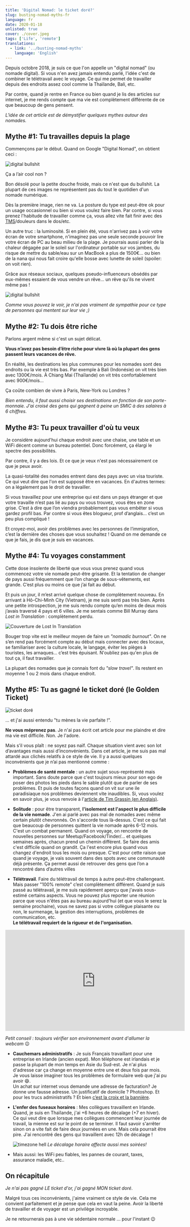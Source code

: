 ```yaml
---
title: 'Digital Nomad: le ticket doré?'
slug: busting-nomad-myths-fr
language: fr
date: 2020-01-18
unlisted: true
cover: ./cover.jpeg
tags: ['Life', 'remote']
translations:
  - link: '../busting-nomad-myths'
    language: 'English'
---
```


Depuis octobre 2018, je suis ce que l'on appelle un "digital nomad" (ou nomade digital). Si vous
n'en avez jamais entendu parlé, l'idée c'est de combiner le télétravail avec le voyage. Ce qui me
permet de travailler depuis des endroits assez cool comme la Thaïlande, Bali, etc.

Par contre, quand je rentre en France ou bien quand je lis des articles sur internet, je me rends
compte que ma vie est complètement différente de ce que beaucoup de gens pensent.

_L'idée de cet article est de démystifier quelques mythes autour des nomades._

## Mythe #1: Tu travailles depuis la plage

Commençons par le début. Quand on Google "Digital Nomad", on obtient ceci :

![digital bullshit](./digital-bullshit.jpg)

Ça a l’air cool non ?

Bon désolé pour la petite douche froide, mais ce n'est que du bullshit. La plupart de ces images ne
représentent pas du tout le quotidien d'un nomade numérique.

Dès la première image, rien ne va. La posture du type est peut-être ok pour un usage occasionnel ou
bien si vous voulez faire bien. Par contre, si vous prenez l'habitude de travailler comme ça, vous
allez vite fait finir avec des
[TMS](https://fr.wikipedia.org/wiki/Trouble_musculosquelettique)/douleurs dans le dos/etc.

Un autre truc : la luminosité. Si en plein été, vous n'arrivez pas à voir votre écran de votre
smartphone, n'imaginez pas une seule seconde pouvoir lire votre écran de PC au beau milieu de la
plage. Je pourrais aussi parler de la chaleur dégagée par le soleil sur l'ordinateur portable sur
vos jambes, du risque de mettre du sable/eau sur un MacBook a plus de 1500€... ou bien de la nana
qui nous fait croire qu'elle bosse avec lunette de soleil (spoiler: on voit rien).

Grâce aux réseaux sociaux, quelques pseudo-influenceurs obsédés par eux-mêmes essaient de vous
vendre un rêve... un rêve qu'ils ne vivent même pas !

![digital bullshit](./digital-bullshit-bis.jpg)

_Comme vous pouvez le voir, je n'ai pas vraiment de sympathie pour ce type de personnes qui mentent
sur leur vie ;)_

## Mythe #2: Tu dois être riche

Parlons argent même si c'est un sujet délicat.

**Vous n’avez pas besoin d’être riche pour vivre là où la plupart des gens passent leurs vacances de
rêve.**

En réalité, les destinations les plus communes pour les nomades sont des endroits ou la vie est très
bas. Par exemple à Bali (Indonésie) on vit très bien avec 1300€/mois. À Chiang Mai (Thaïlande) on
vit très confortablement avec 900€/mois...

Ça coûte combien de vivre à Paris, New-York ou Londres ?

_Bien entendu, il faut aussi choisir ses destinations en fonction de son porte-monnaie. J'ai croisé
des gens qui gagnent à peine un SMIC à des salaires à 6 chiffres._

## Mythe #3: Tu peux travailler d'où tu veux

Je considère aujourd'hui chaque endroit avec une chaise, une table et un WiFi décent comme un bureau
potentiel. Donc forcément, ça élargi le spectre des possibilités.

Par contre, il y a des lois. Et ce que je veux n'est pas nécessairement ce que je peux avoir.

La quasi-totalité des nomades entrent dans des pays avec un visa touriste. Ce qui veut dire que l'on
est supposé être en vacances. En d'autres termes: on a légalement pas le droit de travailler.

Si vous travaillez pour une entreprise qui est dans un pays étranger et que votre travaille n’est
pas lié au pays ou vous trouvez, vous êtes en zone grise. C’est à dire que l’on viendra probablement
pas vous embêter si vous gardez profil bas. Par contre si vous êtes blogueur, prof d’anglais...
c’est un peu plus compliqué !

Et croyez-moi, avoir des problèmes avec les personnes de l’immigration, c’est la dernière des choses
que vous souhaitez ! Quand on me demande ce que je fais, je dis que je suis en vacances.

## Mythe #4: Tu voyages constamment

Cette dose insolente de liberté que vous vous prenez quand vous commencez votre vie nomade peut-être
grisante. Et la tentation de changer de pays aussi fréquemment que l’on change de sous-vêtements,
est grande. C’est plus ou moins ce que j’ai fait au début.

Et puis un jour, il m’est arrivé quelque chose de complètement nouveau. En arrivant à Hô-Chi-Minh
City (Vietnam), je me suis senti pas très bien. Après une petite introspection, je me suis rendu
compte qu’en moins de deux mois j’avais traversé 4 pays et 6 villes. Je me sentais comme Bill Murray
dans _Lost in Translation_ : complètement perdu.

![Couverture de Lost In Translation](./lostintranslation.jpg)

Bouger trop vite est le meilleur moyen de faire un _"nomadic burnout"_. On ne s’en rend pas
forcément compte au début mais connecter avec des locaux, se familiariser avec la culture locale, le
langage, éviter les pièges à touristes, les arnaques... c’est très épuisant. N'oubliez pas qu'en
plus de tout ça, il faut travailler.

La plupart des nomades que je connais font du _"slow travel"_. Ils restent en moyenne 1 ou 2 mois
dans chaque endroit.

## Mythe #5: Tu as gagné le ticket doré (le Golden Ticket)

![ticket doré](./ticket.png)

... et j'ai aussi entendu "tu mènes la vie parfaite !".

**Ne vous méprenez pas**. Je n'ai pas écrit cet article pour me plaindre et dire ma vie est
difficile. Non. Je l'adore.

Mais s’il vous plaît : ne soyez pas naïf. Chaque situation vient avec son lot d’avantages mais aussi
d’inconvénients. Dans cet article, je me suis pas mal attardé aux clichés relatifs à ce style de
vie. Il y a aussi quelques inconvénients que je n’ai pas mentionné comme :

- **Problèmes de santé mentale** : un autre sujet sous-représenté mais important. Sans doute parce
  que c'est toujours mieux pour son ego de poser des photos les pieds dans le sable plutôt que de
  parler de ses problèmes. Et puis de toutes façons quand on vit sur une ile paradisiaque nos
  problèmes deviennent vite inaudibles. Si, vous voulez en savoir plus, je vous renvoie à
  l'[article de Tim Grassin (en Anglais)](https://medium.com/@timgrassin/why-digital-nomad-life-can-be-hard-on-your-mental-health-994af0ce32f3).

- **Solitude** : pour être transparent, **l'isolement est l'aspect le plus difficile de la vie
  nomade**. J'en ai parlé avec pas mal de nomades avec même certain plutôt chevronnés. On s'accorde
  tous là-dessus. C'est ce qui fait que beaucoup de personnes quittent la vie nomade après 6-12
  mois. C'est un combat permanent. Quand on voyage, on rencontre de nouvelles personnes sur
  Meetup/Facebook/Tinder/... et quelques semaines après, chacun prend un chemin différent. Se faire
  des amis c'est difficile quand on grandit. Ça l'est encore plus quand vous changez d'endroit tous
  les mois ou presque. C'est pour cette raison que quand je voyage, je vais souvent dans des spots
  avec une communauté déjà présente. Ça permet aussi de retrouver des gens que l’on a rencontré dans
  d’autres villes

- **Télétravail**. Faire du télétravail de temps à autre peut-être challengeant. Mais passer "100%
remote" c’est complètement différent. Quand je suis passé au télétravail, je me suis rapidement
aperçu que j'avais sous-estimé certains aspects. Vous ne pouvez plus reporter une réunion parce que
vous n'êtes pas au bureau aujourd'hui (et que vous le serez la semaine prochaine), vous ne savez pas
si votre collègue plaisante ou non, le surmenage, la gestion des interruptions, problèmes de
communication, etc.  
**Le télétravail requiert de la rigueur et de l'organisation.**
<iframe width="560" height="315" src="https://www.youtube.com/embed/Mh4f9AYRCZY" frameborder="0" allow="accelerometer; autoplay; encrypted-media; gyroscope; picture-in-picture" allowfullscreen></iframe>

_Petit conseil : toujours vérifier son environnement avant d'allumer la webcam_ 😉

- **Cauchemars administratifs** : Je suis Français travaillant pour une entreprise en Irlande
  (ancien expat). Mon téléphone est irlandais et je passe la plupart de mon temps en Asie du
  Sud-est. Je n'ai plus d'adresse car ça change en moyenne entre une et deux fois par mois. Je vous
  laisse imaginer tous les problèmes de formulaire web que j'ai pu avoir 😄.  
  Un achat sur internet vous demande une adresse de facturation? Je donne une fausse adresse. Un
  justificatif de domicile ? Photoshop. Et pour les trucs administratifs ? Et bien
  [c’est la croix et la bannière](https://www.service-public.fr/particuliers/vosdroits/F17317).

- **L'enfer des fuseaux horaires** : Mes collègues travaillent en Irlande. Quand, je suis en
  Thaïlande, j'ai +6 heures de décalage (+7 en hiver). Ce qui veut dire que lorsque mes collègues
  commencent leur journée de travail, la mienne est sur le point de se terminer. Il faut savoir
  s'arrêter sinon on a vite fait de faire deux journées en une. Mais cela pourrait être pire. J'ai
  rencontré des gens qui travaillent avec 12h de décalage !

  ![timezone hell](./timezone-hell.png) _Le décalage horaire affecte aussi mes soirées!_

- Mais aussi: les WiFi peu fiables, les pannes de courant, taxes, assurance maladie, etc..

## On récapitule

_Je n'ai pas gagné LE ticket d'or, j'ai gagné MON ticket doré_.

Malgré tous ces inconvénients, j'aime vraiment ce style de vie. Cela me convient parfaitement et je
pense que cela en vaut la peine. Avoir la liberté de travailler et de voyager est un privilège
incroyable.

Je ne retournerais pas à une vie sédentaire normale ... pour l'instant 😉
